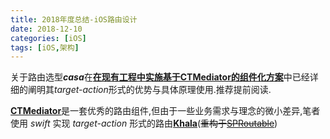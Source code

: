 ```yaml
---
title: 2018年度总结-iOS路由设计
date: 2018-12-10
categories: [iOS]
tags: [iOS,架构]
---
```


关于路由选型***casa***在[**在现有工程中实施基于CTMediator的组件化方案**](https://casatwy.com/modulization_in_action.html)中已经详细的阐明其*target-action*形式的优势与具体原理使用.推荐提前阅读.

[**CTMediator**](https://github.com/casatwy/CTMediator)是一套优秀的路由组件,但由于一些业务需求与理念的微小差异,笔者使用 *swift* 实现 *target-action* 形式的路由[**Khala**](https://github.com/linhay/Khala)(~~重构于[SPRoutable](https://github.com/linhay/Routable)~~)

<!-- more -->

